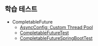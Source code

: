 ## 학습 테스트
* CompletableFuture  
  * [AsyncConfig: Custom Thread Pool](https://github.com/seovalue/experiment/blob/main/src/main/kotlin/com/example/experiment/future)    
  * [CompletableFutureTest](https://github.com/seovalue/experiment/tree/main/src/test/kotlin/com/example/experiment/future)  
  * [CompletableFutureSpringBootTest](https://github.com/seovalue/experiment/tree/main/src/test/kotlin/com/example/experiment/future)  
